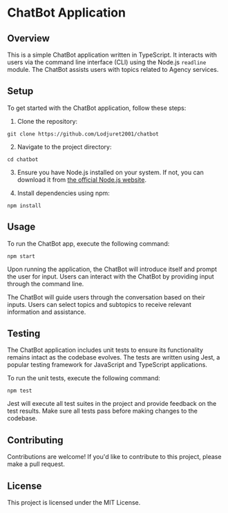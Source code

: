 # ChatBot Application

## Overview

This is a simple ChatBot application written in TypeScript. It interacts with users via the command line interface (CLI) using the Node.js `readline` module. The ChatBot assists users with topics related to Agency services.

## Setup

To get started with the ChatBot application, follow these steps:

1. Clone the repository:

```
git clone https://github.com/Lodjuret2001/chatbot
```

2. Navigate to the project directory:

```
cd chatbot
```

3. Ensure you have Node.js installed on your system. If not, you can download it from [the official Node.js website](https://nodejs.org/).

4. Install dependencies using npm:

```
npm install
```

## Usage

To run the ChatBot app, execute the following command:

```
npm start
```

Upon running the application, the ChatBot will introduce itself and prompt the user for input. Users can interact with the ChatBot by providing input through the command line.

The ChatBot will guide users through the conversation based on their inputs. Users can select topics and subtopics to receive relevant information and assistance.

## Testing

The ChatBot application includes unit tests to ensure its functionality remains intact as the codebase evolves. The tests are written using Jest, a popular testing framework for JavaScript and TypeScript applications.

To run the unit tests, execute the following command:

```
npm test
```

Jest will execute all test suites in the project and provide feedback on the test results. Make sure all tests pass before making changes to the codebase.

## Contributing

Contributions are welcome! If you'd like to contribute to this project, please make a pull request.

## License

This project is licensed under the MIT License.
```